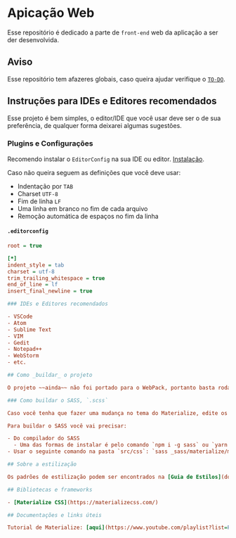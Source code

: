 # Apicação Web

Esse repositório é dedicado a parte de `front-end` web da aplicação a ser der desenvolvida.

## Aviso

Esse repositório tem afazeres globais, caso queira ajudar verifique o [`TO-DO`](TO-DO.md).

## Instruções para IDEs e Editores recomendados

Esse projeto é bem simples, o editor/IDE que você usar deve ser o de sua preferência, de qualquer forma deixarei algumas sugestões.

### Plugins e Configurações

Recomendo instalar o `EditorConfig` na sua IDE ou editor. [Instalação](https://inf2-2019.github.io/help/editorconfig/).

Caso não queira seguem as definições que você deve usar:

- Indentação por `TAB`
- Charset `UTF-8`
- Fim de linha `LF`
- Uma linha em branco no fim de cada arquivo
- Remoção automática de espaços no fim da linha

#### `.editorconfig`

```ini
root = true

[*]
indent_style = tab
charset = utf-8
trim_trailing_whitespace = true
end_of_line = lf
insert_final_newline = true

### IDEs e Editores recomendados

- VSCode
- Atom
- Sublime Text
- VIM
- Gedit
- Notepad++
- WebStorm
- etc.

## Como _buildar_ o projeto

O projeto ~~ainda~~ não foi portado para o WebPack, portanto basta rodar um servidor em cima da pasta src.

### Como buildar o SASS, `.scss`

Caso você tenha que fazer uma mudança no tema do Materialize, edite os arquivos `.scss`, caso contrário crie um `.css` a parte.

Para buildar o SASS você vai precisar:

- Do compilador do SASS
  - Uma das formas de instalar é pelo comando `npm i -g sass` ou `yarn global add sass`
- Usar o seguinte comando na pasta `src/css`: `sass _sass/materialize/materialize.scss materialize.css`

## Sobre a estilização

Os padrões de estilização podem ser encontrados na [Guia de Estilos](docs/guia-de-estilos.md)

## Bibliotecas e frameworks

- [Materialize CSS](https://materializecss.com/)

## Documentações e links úteis

Tutorial de Materialize: [aqui](https://www.youtube.com/playlist?list=PLwXQLZ3FdTVGJxKF3ShplF8nMuuxldlEk)
```
